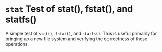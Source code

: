 # `stat` Test of stat(), fstat(), and statfs()

A simple test of `stat()`, `fstat()`, and `statfs()`. This is useful
primarily for bringing up a new file system and verifying the
correctness of these operations.
